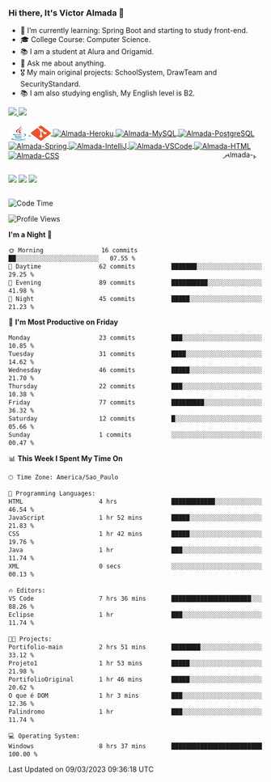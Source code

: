 ### Hi there, It's Victor Almada 👋


- 🌱 I’m currently learning: Spring Boot and starting to study front-end.
- 🎓 College Course: Computer Science.
- 📚  I am a student at Alura and Origamid.
- 💬 Ask me about anything.
- 🎖 My main original projects: SchoolSystem, DrawTeam and SecurityStandard.
- 📚 I am also studying english, My English level is B2.
 
<div>
<a href="https://github.com/Almadavic">
<img height="180em" src="https://github-readme-stats.vercel.app/api?username=Almadavic&showw_icons=true&theme=dark&include_all_commits=true&count_private=true">
<img height="180em" src="https://github-readme-stats.vercel.app/api/top-langs/?username=Almadavic&layout=compact&langs_count=16&theme=dracula">
</div>

<div style="display: inline_block"><br>
  <img align="center" alt="Almada-Java" height="30" width="40" src="https://raw.githubusercontent.com/devicons/devicon/master/icons/java/java-original.svg">
  <img align="center" alt="Almada-Git" height="30" width="40" src="https://raw.githubusercontent.com/devicons/devicon/master/icons/git/git-original.svg">
  <img align="center" alt="Almada-Heroku" height="30" width="40" src="https://cdn.jsdelivr.net/gh/devicons/devicon/icons/heroku/heroku-plain-wordmark.svg" />             
  <img align="center" alt="Almada-MySQL" height="30" width="40" src="https://cdn.jsdelivr.net/gh/devicons/devicon/icons/mysql/mysql-original-wordmark.svg" />
  <img align="center" alt="Almada-PostgreSQL" height="30" width="40" src="https://cdn.jsdelivr.net/gh/devicons/devicon/icons/postgresql/postgresql-plain-wordmark.svg" />
  <img align="center" alt="Almada-Spring" height="30" width="40" src="https://cdn.jsdelivr.net/gh/devicons/devicon/icons/spring/spring-original-wordmark.svg" />
   <img align="center" alt="Almada-IntelliJ" height="30" width="40" src="https://cdn.jsdelivr.net/gh/devicons/devicon/icons/intellij/intellij-original.svg" />
   <img align="center" alt="Almada-VSCode" height="30" width="40" src="https://cdn.jsdelivr.net/gh/devicons/devicon/icons/vscode/vscode-original.svg" />
   <img align="center" alt="Almada-HTML" height="30" width="40" src="https://cdn.jsdelivr.net/gh/devicons/devicon/icons/html5/html5-original.svg" />
   <img align="center" alt="Almada-CSS" height="30" width="40" src="https://cdn.jsdelivr.net/gh/devicons/devicon/icons/css3/css3-original.svg" />
  <img align="right" alt="Almada-pic" height="150" style="border-radius:50px;" src="https://user-images.githubusercontent.com/85299065/185514627-94fcf387-edc6-4c24-88f1-b4873ccd49e9.png">
</div>
  
  ##
 
<div> 
  <a href="https://www.youtube.com/channel/UCUrcUNA90M_ZqLEcQxd3UNA" target="_blank"><img src="https://img.shields.io/badge/YouTube-FF0000?style=for-the-badge&logo=youtube&logoColor=white" target="_blank"></a>
 <a href = "mailto:almadavic@live.com"><img src="https://img.shields.io/badge/-Gmail-%23333?style=for-the-badge&logo=gmail&logoColor=white" target="_blank"></a>
  <a href="https://www.linkedin.com/in/victoralmada/" target="_blank"><img src="https://img.shields.io/badge/-LinkedIn-%230077B5?style=for-the-badge&logo=linkedin&logoColor=white" target="_blank"></a> 
</div>

##

<!--START_SECTION:waka-->
![Code Time](http://img.shields.io/badge/Code%20Time-262%20hrs%2034%20mins-blue)

![Profile Views](http://img.shields.io/badge/Profile%20Views-2-blue)

**I'm a Night 🦉** 

```text
🌞 Morning                16 commits          ██░░░░░░░░░░░░░░░░░░░░░░░   07.55 % 
🌆 Daytime                62 commits          ███████░░░░░░░░░░░░░░░░░░   29.25 % 
🌃 Evening                89 commits          ██████████░░░░░░░░░░░░░░░   41.98 % 
🌙 Night                  45 commits          █████░░░░░░░░░░░░░░░░░░░░   21.23 % 
```
📅 **I'm Most Productive on Friday** 

```text
Monday                   23 commits          ███░░░░░░░░░░░░░░░░░░░░░░   10.85 % 
Tuesday                  31 commits          ████░░░░░░░░░░░░░░░░░░░░░   14.62 % 
Wednesday                46 commits          █████░░░░░░░░░░░░░░░░░░░░   21.70 % 
Thursday                 22 commits          ███░░░░░░░░░░░░░░░░░░░░░░   10.38 % 
Friday                   77 commits          █████████░░░░░░░░░░░░░░░░   36.32 % 
Saturday                 12 commits          █░░░░░░░░░░░░░░░░░░░░░░░░   05.66 % 
Sunday                   1 commits           ░░░░░░░░░░░░░░░░░░░░░░░░░   00.47 % 
```


📊 **This Week I Spent My Time On** 

```text
🕑︎ Time Zone: America/Sao_Paulo

💬 Programming Languages: 
HTML                     4 hrs               ████████████░░░░░░░░░░░░░   46.54 % 
JavaScript               1 hr 52 mins        █████░░░░░░░░░░░░░░░░░░░░   21.83 % 
CSS                      1 hr 42 mins        █████░░░░░░░░░░░░░░░░░░░░   19.76 % 
Java                     1 hr                ███░░░░░░░░░░░░░░░░░░░░░░   11.74 % 
XML                      0 secs              ░░░░░░░░░░░░░░░░░░░░░░░░░   00.13 % 

🔥 Editors: 
VS Code                  7 hrs 36 mins       ██████████████████████░░░   88.26 % 
Eclipse                  1 hr                ███░░░░░░░░░░░░░░░░░░░░░░   11.74 % 

🐱‍💻 Projects: 
Portifolio-main          2 hrs 51 mins       ████████░░░░░░░░░░░░░░░░░   33.12 % 
Projeto1                 1 hr 53 mins        █████░░░░░░░░░░░░░░░░░░░░   21.98 % 
PortifolioOriginal       1 hr 46 mins        █████░░░░░░░░░░░░░░░░░░░░   20.62 % 
O que é DOM              1 hr 3 mins         ███░░░░░░░░░░░░░░░░░░░░░░   12.36 % 
Palindromo               1 hr                ███░░░░░░░░░░░░░░░░░░░░░░   11.74 % 

💻 Operating System: 
Windows                  8 hrs 37 mins       █████████████████████████   100.00 % 
```


 Last Updated on 09/03/2023 09:36:18 UTC
<!--END_SECTION:waka-->
